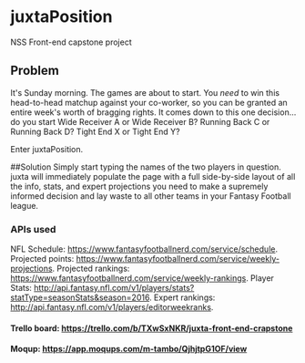 # juxtaPosition
NSS Front-end capstone project

## Problem
It's Sunday morning. The games are about to start. You *need* to win this head-to-head matchup against your co-worker, so you can be granted an entire week's worth of bragging rights. It comes down to this one decision... do you start Wide Receiver A or Wide Receiver B? Running Back C or Running Back D? Tight End X or Tight End Y?

Enter juxtaPosition.

##Solution
Simply start typing the names of the two players in question. juxta will immediately populate the page with a full side-by-side layout of all the info, stats, and expert projections you need to make a supremely informed decision and lay waste to all other teams in your Fantasy Football league.  


### APIs used
NFL Schedule: https://www.fantasyfootballnerd.com/service/schedule.
Projected points: https://www.fantasyfootballnerd.com/service/weekly-projections.
Projected rankings: https://www.fantasyfootballnerd.com/service/weekly-rankings.
Player Stats: http://api.fantasy.nfl.com/v1/players/stats?statType=seasonStats&season=2016.
Expert rankings: http://api.fantasy.nfl.com/v1/players/editorweekranks.


#### Trello board: https://trello.com/b/TXwSxNKR/juxta-front-end-crapstone

#### Moqup: https://app.moqups.com/m-tambo/QjhjtpG1OF/view
